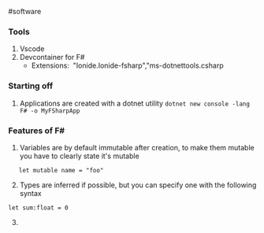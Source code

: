 #software 

### Tools
1. Vscode
2. Devcontainer for F#
	- Extensions:  "Ionide.Ionide-fsharp","ms-dotnettools.csharp


### Starting off

1. Applications are created with a dotnet utility
`dotnet new console -lang F# -o MyFSharpApp`


### Features of F#
1. Variables are by default immutable after creation, to make them mutable you have to clearly state it's mutable
```f#
   let mutable name = "foo"
```
2. Types are inferred if possible, but you can specify one with the following syntax
```f#
let sum:float = 0
```
3. 

